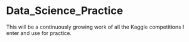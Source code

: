 # Data_Science_Practice
This will be a continuously growing work of all the Kaggle competitions I enter and use for practice.
